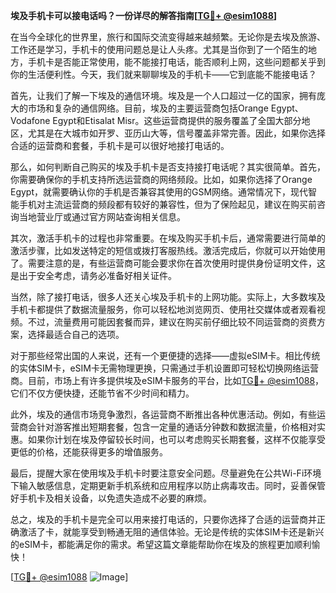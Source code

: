 **埃及手机卡可以接电话吗？一份详尽的解答指南[[TG💪+ @esim1088](https://t.me/s/esim1088)]**

在当今全球化的世界里，旅行和国际交流变得越来越频繁。无论你是去埃及旅游、工作还是学习，手机卡的使用问题总是让人头疼。尤其是当你到了一个陌生的地方，手机卡是否能正常使用，能不能接打电话，能否顺利上网，这些问题都关乎到你的生活便利性。今天，我们就来聊聊埃及的手机卡——它到底能不能接电话？

首先，让我们了解一下埃及的通信环境。埃及是一个人口超过一亿的国家，拥有庞大的市场和复杂的通信网络。目前，埃及的主要运营商包括Orange Egypt、Vodafone Egypt和Etisalat Misr。这些运营商提供的服务覆盖了全国大部分地区，尤其是在大城市如开罗、亚历山大等，信号覆盖非常完善。因此，如果你选择合适的运营商和套餐，手机卡是可以很好地接打电话的。

那么，如何判断自己购买的埃及手机卡是否支持接打电话呢？其实很简单。首先，你需要确保你的手机支持所选运营商的网络频段。比如，如果你选择了Orange Egypt，就需要确认你的手机是否兼容其使用的GSM网络。通常情况下，现代智能手机对主流运营商的频段都有较好的兼容性，但为了保险起见，建议在购买前咨询当地营业厅或通过官方网站查询相关信息。

其次，激活手机卡的过程也非常重要。在埃及购买手机卡后，通常需要进行简单的激活步骤，比如发送特定的短信或拨打客服热线。激活完成后，你就可以开始使用了。需要注意的是，有些运营商可能会要求你在首次使用时提供身份证明文件，这是出于安全考虑，请务必准备好相关证件。

当然，除了接打电话，很多人还关心埃及手机卡的上网功能。实际上，大多数埃及手机卡都提供了数据流量服务，你可以轻松地浏览网页、使用社交媒体或者观看视频。不过，流量费用可能因套餐而异，建议在购买前仔细比较不同运营商的资费方案，选择最适合自己的选项。

对于那些经常出国的人来说，还有一个更便捷的选择——虚拟eSIM卡。相比传统的实体SIM卡，eSIM卡无需物理更换，只需通过手机设置即可轻松切换网络运营商。目前，市场上有许多提供埃及eSIM卡服务的平台，比如[TG💪+ @esim1088](https://t.me/s/esim1088)，它们不仅方便快捷，还能节省不少时间和精力。

此外，埃及的通信市场竞争激烈，各运营商不断推出各种优惠活动。例如，有些运营商会针对游客推出短期套餐，包含一定量的通话分钟数和数据流量，价格相对实惠。如果你计划在埃及停留较长时间，也可以考虑购买长期套餐，这样不仅能享受更低的价格，还能获得更多的增值服务。

最后，提醒大家在使用埃及手机卡时要注意安全问题。尽量避免在公共Wi-Fi环境下输入敏感信息，定期更新手机系统和应用程序以防止病毒攻击。同时，妥善保管好手机卡及相关设备，以免遗失造成不必要的麻烦。

总之，埃及的手机卡是完全可以用来接打电话的，只要你选择了合适的运营商并正确激活了卡，就能享受到畅通无阻的通信体验。无论是传统的实体SIM卡还是新兴的eSIM卡，都能满足你的需求。希望这篇文章能帮助你在埃及的旅程更加顺利愉快！

[[TG💪+ @esim1088](https://t.me/s/esim1088) ![Image](https://i.postimg.cc/4NQfJmqS/Snipaste-2025-05-13-00-14-12.png)]